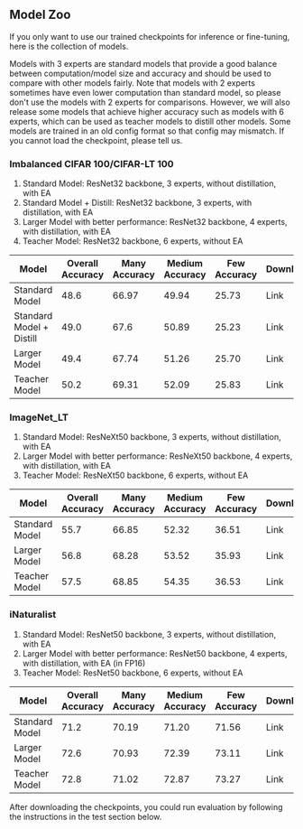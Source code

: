 ## Model Zoo
If you only want to use our trained checkpoints for inference or fine-tuning, here is the collection of models.

Models with 3 experts are standard models that provide a good balance between computation/model size and accuracy and should be used to compare with other models fairly. Note that models with 2 experts sometimes have even lower computation than standard model, so please don't use the models with 2 experts for comparisons. However, we will also release some models that achieve higher accuracy such as models with 6 experts, which can be used as teacher models to distill other models. Some models are trained in an old config format so that config may mismatch. If you cannot load the checkpoint, please tell us.

### Imbalanced CIFAR 100/CIFAR-LT 100
1. Standard Model: ResNet32 backbone, 3 experts, without distillation, with EA
2. Standard Model + Distill: ResNet32 backbone, 3 experts, with distillation, with EA
3. Larger Model with better performance: ResNet32 backbone, 4 experts, with distillation, with EA
4. Teacher Model: ResNet32 backbone, 6 experts, without EA

<!--
Directory name:
1. cifar_standard_055148
2. cifar_standard_distill_003240
3. cifar_large_053612
4. cifar_teacher_015420
-->

| Model          | Overall Accuracy | Many Accuracy | Medium Accuracy | Few Accuracy | Download |
| -------------- | ---------------- | ------------- | --------------- | ------------ | -------- |
| Standard Model | 48.6             | 66.97         | 49.94           | 25.73        | Link
| Standard Model + Distill | 49.0   | 67.6          | 50.89           | 25.23        | Link
| Larger Model   | 49.4             | 67.74         | 51.26           | 25.70        | Link
| Teacher Model  | 50.2             | 69.31         | 52.09           | 25.83        | Link

### ImageNet_LT
1. Standard Model: ResNeXt50 backbone, 3 experts, without distillation, with EA
3. Larger Model with better performance: ResNeXt50 backbone, 4 experts, with distillation, with EA
4. Teacher Model: ResNeXt50 backbone, 6 experts, without EA

<!--
Directory name:
1. imagenet_lt_standard_051430
2. imagenet_lt_larger_distill_133441
3. imagenet_lt_teacher_084702
-->

| Model          | Overall Accuracy | Many Accuracy | Medium Accuracy | Few Accuracy | Download |
| -------------- | ---------------- | ------------- | --------------- | ------------ | -------- |
| Standard Model | 55.7             | 66.85         | 52.32           | 36.51        | Link
| Larger Model   | 56.8             | 68.28         | 53.52           | 35.93        | Link
| Teacher Model  | 57.5             | 68.85         | 54.35           | 36.53        | Link

### iNaturalist
1. Standard Model: ResNet50 backbone, 3 experts, without distillation, with EA
2. Larger Model with better performance: ResNet50 backbone, 4 experts, with distillation, with EA (in FP16)
3. Teacher Model: ResNet50 backbone, 6 experts, without EA

<!--
Directory name:
1. iNaturalist_standard_191630
2. iNaturalist_large_182137
3. iNaturalist_teacher_104314
-->

| Model          | Overall Accuracy | Many Accuracy | Medium Accuracy | Few Accuracy | Download |
| -------------- | ---------------- | ------------- | --------------- | ------------ | -------- |
| Standard Model | 71.2             | 70.19         | 71.20           | 71.56        | Link
| Larger Model   | 72.6             | 70.93         | 72.39           | 73.11        | Link
| Teacher Model  | 72.8             | 71.02         | 72.87           | 73.27        | Link


After downloading the checkpoints, you could run evaluation by following the instructions in the test section below.